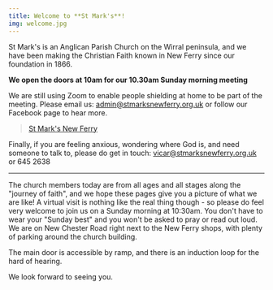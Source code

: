 ```yaml
---
title: Welcome to **St Mark's**!
img: welcome.jpg
---
```

<div id="fb-root"></div>
<script async defer crossorigin="anonymous" src="https://connect.facebook.net/en_GB/sdk.js#xfbml=1&version=v12.0" nonce="xCBo4Nbh"></script>

St Mark's is an Anglican Parish Church on the Wirral peninsula, and we have been making the Christian Faith known in New Ferry since our foundation in 1866.

**We open the doors at 10am for our 10.30am Sunday morning meeting**

We are still using Zoom to enable people shielding at home to be part of the meeting. Please email us: admin@stmarksnewferry.org.uk or follow our Facebook page to hear more.


<div align="centre"> 
<div class="fb-page" data-href="https://www.facebook.com/stmarksnewferry/" data-tabs="timeline" data-width="340" data-height="500" data-small-header="false" data-adapt-container-width="true" data-hide-cover="false" data-show-facepile="true"><blockquote cite="https://www.facebook.com/stmarksnewferry/" class="fb-xfbml-parse-ignore"><a href="https://www.facebook.com/stmarksnewferry/">St Mark&#039;s New Ferry</a></blockquote></div>
</div>



Finally, if you are feeling anxious, wondering where God is, and need someone to talk to, please do get in touch: vicar@stmarksnewferry.org.uk or 645 2638

<hr>

The church members today are from all ages and all stages along the "journey of faith", and we hope these pages give you a picture of what we are like! A virtual visit is nothing like the real thing though - so please do feel very welcome to join us on a Sunday morning at 10:30am. You don't have to wear your "Sunday best" and you won't be asked to pray or read out loud. We are on New Chester Road right next to the New Ferry shops, with plenty of parking around the church building.

The main door is accessible by ramp, and there is an induction loop for the hard of hearing.

We look forward to seeing you.
